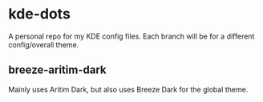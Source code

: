# kde-dots
A personal repo for my KDE config files. Each branch will be for a different config/overall theme.

## breeze-aritim-dark
Mainly uses Aritim Dark, but also uses Breeze Dark for the global theme.
